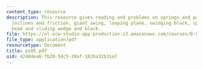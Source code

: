 ```yaml
---
content_type: resource
description: This resource gives reading and problems on springs and pulleys, springs
  inclines and friction, giant swing, looping plane, swinging block, spindletop, sliding
  bead and sliding wedge and block.
file: https://ol-ocw-studio-app-production.s3.amazonaws.com/courses/8-01l-physics-i-classical-mechanics-fall-2005/4240dea6fb205dc520af1826a32b31a7_ps05.pdf
file_type: application/pdf
resourcetype: Document
title: ps05.pdf
uid: 4240dea6-fb20-5dc5-20af-1826a32b31a7
---
```

